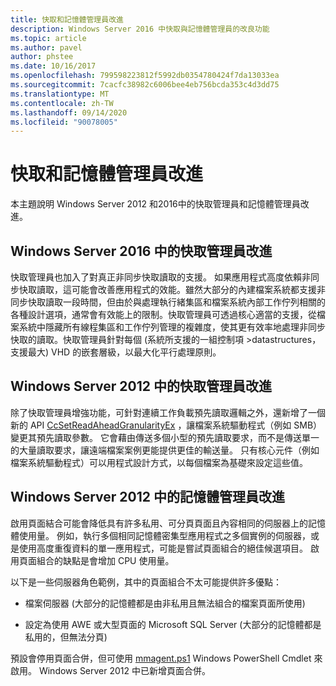 ```yaml
---
title: 快取和記憶體管理員改進
description: Windows Server 2016 中快取與記憶體管理員的改良功能
ms.topic: article
ms.author: pavel
author: phstee
ms.date: 10/16/2017
ms.openlocfilehash: 799598223812f5992db0354780424f7da13033ea
ms.sourcegitcommit: 7cacfc38982c6006bee4eb756bcda353c4d3dd75
ms.translationtype: MT
ms.contentlocale: zh-TW
ms.lasthandoff: 09/14/2020
ms.locfileid: "90078005"
---
```

# <a name="cache-and-memory-manager-improvements"></a>快取和記憶體管理員改進

本主題說明 Windows Server 2012 和2016中的快取管理員和記憶體管理員改進。

## <a name="cache-manager-improvements-in-windows-server-2016"></a>Windows Server 2016 中的快取管理員改進
快取管理員也加入了對真正非同步快取讀取的支援。
如果應用程式高度依賴非同步快取讀取，這可能會改善應用程式的效能。雖然大部分的內建檔案系統都支援非同步快取讀取一段時間，但由於與處理執行緒集區和檔案系統內部工作佇列相關的各種設計選項，通常會有效能上的限制。快取管理員可透過核心適當的支援，從檔案系統中隱藏所有線程集區和工作佇列管理的複雜度，使其更有效率地處理非同步快取的讀取。快取管理員針對每個 (系統所支援的一組控制項 >datastructures，支援最大) VHD 的嵌套層級，以最大化平行處理原則。


## <a name="cache-manager-improvements-in-windows-server-2012"></a>Windows Server 2012 中的快取管理員改進
除了快取管理員增強功能，可針對連續工作負載預先讀取邏輯之外，還新增了一個新的 API [CcSetReadAheadGranularityEx](/windows-hardware/drivers/ifs/ccsetreadaheadgranularityex) ，讓檔案系統驅動程式（例如 SMB）變更其預先讀取參數。 它會藉由傳送多個小型的預先讀取要求，而不是傳送單一的大量讀取要求，讓遠端檔案案例更能提供更佳的輸送量。 只有核心元件（例如檔案系統驅動程式）可以用程式設計方式，以每個檔案為基礎來設定這些值。

## <a name="memory-manager-improvements-in-windows-server-2012"></a>Windows Server 2012 中的記憶體管理員改進
啟用頁面結合可能會降低具有許多私用、可分頁頁面且內容相同的伺服器上的記憶體使用量。 例如，執行多個相同記憶體密集型應用程式之多個實例的伺服器，或是使用高度重復資料的單一應用程式，可能是嘗試頁面組合的絕佳候選項目。 啟用頁面組合的缺點是會增加 CPU 使用量。

以下是一些伺服器角色範例，其中的頁面組合不太可能提供許多優點：

-   檔案伺服器 (大部分的記憶體都是由非私用且無法組合的檔案頁面所使用) 

-   設定為使用 AWE 或大型頁面的 Microsoft SQL Server (大部分的記憶體都是私用的，但無法分頁) 

預設會停用頁面合併，但可使用 [mmagent.ps1](/powershell/module/mmagent/enable-mmagent?view=win10-ps) Windows PowerShell Cmdlet 來啟用。 Windows Server 2012 中已新增頁面合併。